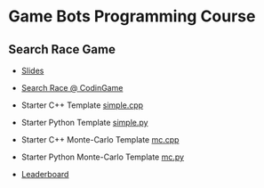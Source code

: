 # Game Bots Programming Course

## Search Race Game

* [Slides](https://docs.google.com/presentation/d/1CcVnk4EB6muZN5QuN1jVp7B1j9UOATMru1Hskbbii-s/edit?usp=sharing)
* [Search Race @ CodinGame](https://www.codingame.com/multiplayer/optimization/search-race)
* Starter C++ Template [simple.cpp](search-race/simple.cpp)
* Starter Python Template [simple.py](search-race/simple.py)

* Starter C++ Monte-Carlo Template [mc.cpp](search-race/mc.cpp)
* Starter Python Monte-Carlo Template [mc.py](search-race/mc.py)

* [Leaderboard](https://www.codingame.com/multiplayer/optimization/search-race/leaderboard/school)